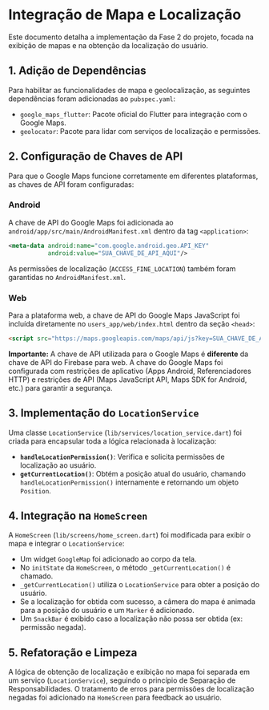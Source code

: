 # Integração de Mapa e Localização

Este documento detalha a implementação da Fase 2 do projeto, focada na exibição de mapas e na obtenção da localização do usuário.

## 1. Adição de Dependências

Para habilitar as funcionalidades de mapa e geolocalização, as seguintes dependências foram adicionadas ao `pubspec.yaml`:

-   `google_maps_flutter`: Pacote oficial do Flutter para integração com o Google Maps.
-   `geolocator`: Pacote para lidar com serviços de localização e permissões.

## 2. Configuração de Chaves de API

Para que o Google Maps funcione corretamente em diferentes plataformas, as chaves de API foram configuradas:

### Android

A chave de API do Google Maps foi adicionada ao `android/app/src/main/AndroidManifest.xml` dentro da tag `<application>`:

```xml
<meta-data android:name="com.google.android.geo.API_KEY"
           android:value="SUA_CHAVE_DE_API_AQUI"/>
```

As permissões de localização (`ACCESS_FINE_LOCATION`) também foram garantidas no `AndroidManifest.xml`.

### Web

Para a plataforma web, a chave de API do Google Maps JavaScript foi incluída diretamente no `users_app/web/index.html` dentro da seção `<head>`:

```html
<script src="https://maps.googleapis.com/maps/api/js?key=SUA_CHAVE_DE_API_AQUI"></script>
```

**Importante:** A chave de API utilizada para o Google Maps é **diferente** da chave de API do Firebase para web. A chave do Google Maps foi configurada com restrições de aplicativo (Apps Android, Referenciadores HTTP) e restrições de API (Maps JavaScript API, Maps SDK for Android, etc.) para garantir a segurança.

## 3. Implementação do `LocationService`

Uma classe `LocationService` (`lib/services/location_service.dart`) foi criada para encapsular toda a lógica relacionada à localização:

-   **`handleLocationPermission()`**: Verifica e solicita permissões de localização ao usuário.
-   **`getCurrentLocation()`**: Obtém a posição atual do usuário, chamando `handleLocationPermission()` internamente e retornando um objeto `Position`.

## 4. Integração na `HomeScreen`

A `HomeScreen` (`lib/screens/home_screen.dart`) foi modificada para exibir o mapa e integrar o `LocationService`:

-   Um widget `GoogleMap` foi adicionado ao corpo da tela.
-   No `initState` da `HomeScreen`, o método `_getCurrentLocation()` é chamado.
-   `_getCurrentLocation()` utiliza o `LocationService` para obter a posição do usuário.
-   Se a localização for obtida com sucesso, a câmera do mapa é animada para a posição do usuário e um `Marker` é adicionado.
-   Um `SnackBar` é exibido caso a localização não possa ser obtida (ex: permissão negada).

## 5. Refatoração e Limpeza

A lógica de obtenção de localização e exibição no mapa foi separada em um serviço (`LocationService`), seguindo o princípio de Separação de Responsabilidades. O tratamento de erros para permissões de localização negadas foi adicionado na `HomeScreen` para feedback ao usuário.
